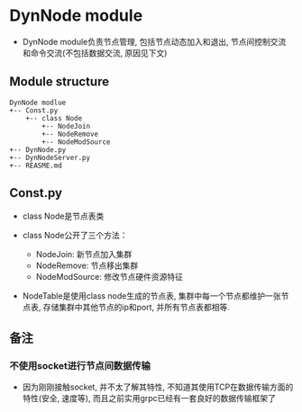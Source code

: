 # DynNode module

* DynNode module负责节点管理, 包括节点动态加入和退出, 节点间控制交流和命令交流(不包括数据交流, 原因见下文)

## Module structure

```
DynNode modlue
+-- Const.py
    +-- class Node
        +-- NodeJoin
        +-- NodeRemove
        +-- NodeModSource
+-- DynNode.py
+-- DynNodeServer.py
+-- REASME.md
```
## Const.py

* class Node是节点表类
* class Node公开了三个方法：
    * NodeJoin: 新节点加入集群
    * NodeRemove: 节点移出集群
    * NodeModSource: 修改节点硬件资源特征

* NodeTable是使用class node生成的节点表, 集群中每一个节点都维护一张节点表, 存储集群中其他节点的ip和port, 并所有节点表都相等.


## 备注

### 不使用socket进行节点间数据传输
* 因为刚刚接触socket, 并不太了解其特性, 不知道其使用TCP在数据传输方面的特性(安全, 速度等), 而且之前实用grpc已经有一套良好的数据传输框架了